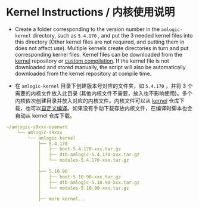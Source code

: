 # Kernel Instructions / 内核使用说明

- Create a folder corresponding to the version number in the `amlogic-kernel` directory, such as `5.4.170` , and put the 3 needed kernel files into this directory (Other kernel files are not required, and putting them in does not affect use). Multiple kernels create directories in turn and put corresponding kernel files. Kernel files can be downloaded from the [kernel](https://github.com/ophub/kernel) repository or [custom compilation](https://github.com/ophub/amlogic-s9xxx-armbian/tree/main/compile-kernel). If the kernel file is not downloaded and stored manually, the script will also be automatically downloaded from the kernel repository at compile time.

- 在 `amlogic-kernel` 目录下创建版本号对应的文件夹，如 `5.4.170` ，并将 3 个需要的内核文件放入此目录 (其他内核文件不需要，放入也不影响使用)。多个内核依次创建目录并放入对应的内核文件。内核文件可以从 [kernel](https://github.com/ophub/kernel) 仓库下载，也可以[自定义编译](https://github.com/ophub/amlogic-s9xxx-armbian/tree/main/compile-kernel)。如果没有手动下载存放内核文件，在编译时脚本也会自动从 kernel 仓库下载。

```yaml
~/amlogic-s9xxx-openwrt
    └── amlogic-s9xxx
        └── amlogic-kernel
            ├── 5.4.170
            │   ├── boot-5.4.170-xxx.tar.gz
            │   ├── dtb-amlogic-5.4.170-xxx.tar.gz
            │   └── modules-5.4.170-xxx.tar.gz
            │
            ├── 5.10.90
            │   ├── boot-5.10.90-xxx.tar.gz
            │   ├── dtb-amlogic-5.10.90-xxx.tar.gz
            │   └── modules-5.10.90-xxx.tar.gz
            │
            ├── more kernel...
```
